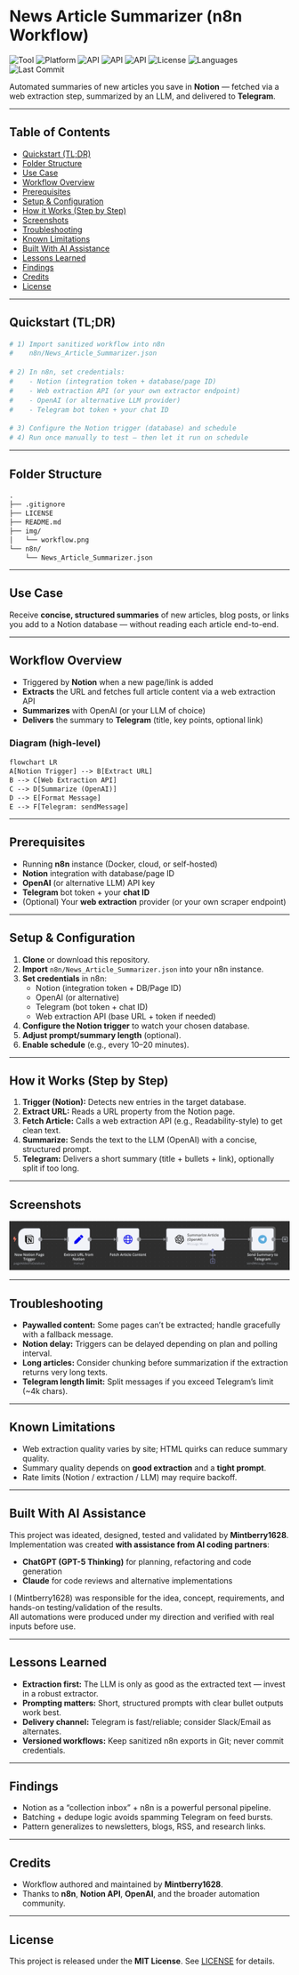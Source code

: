 # News Article Summarizer (n8n Workflow)

![Tool](https://img.shields.io/badge/tool-n8n-blue)
![Platform](https://img.shields.io/badge/platform-RaspberryPi-green)
![API](https://img.shields.io/badge/API-Notion-orange)
![API](https://img.shields.io/badge/API-OpenAI-yellow)
![API](https://img.shields.io/badge/API-Telegram-red)
![License](https://img.shields.io/github/license/Mintberry1628/news-article-summarizer-n8n)
![Languages](https://img.shields.io/github/languages/top/Mintberry1628/news-article-summarizer-n8n)
![Last Commit](https://img.shields.io/github/last-commit/Mintberry1628/news-article-summarizer-n8n)

Automated summaries of new articles you save in **Notion** — fetched via a web extraction step, summarized by an LLM, and delivered to **Telegram**.

---

## Table of Contents
- [Quickstart (TL;DR)](#quickstart-tldr)
- [Folder Structure](#folder-structure)
- [Use Case](#use-case)
- [Workflow Overview](#workflow-overview)
- [Prerequisites](#prerequisites)
- [Setup & Configuration](#setup--configuration)
- [How it Works (Step by Step)](#how-it-works-step-by-step)
- [Screenshots](#screenshots)
- [Troubleshooting](#troubleshooting)
- [Known Limitations](#known-limitations)
- [Built With AI Assistance](#built-with-ai-assistance)
- [Lessons Learned](#lessons-learned)
- [Findings](#findings)
- [Credits](#credits)
- [License](#license)

---

## Quickstart (TL;DR)

```bash
# 1) Import sanitized workflow into n8n
#    n8n/News_Article_Summarizer.json

# 2) In n8n, set credentials:
#    - Notion (integration token + database/page ID)
#    - Web extraction API (or your own extractor endpoint)
#    - OpenAI (or alternative LLM provider)
#    - Telegram bot token + your chat ID

# 3) Configure the Notion trigger (database) and schedule
# 4) Run once manually to test — then let it run on schedule
```

---

## Folder Structure

```
.
├── .gitignore
├── LICENSE
├── README.md
├── img/
│   └── workflow.png
└── n8n/
    └── News_Article_Summarizer.json
```

---

## Use Case

Receive **concise, structured summaries** of new articles, blog posts, or links you add to a Notion database — without reading each article end-to-end.

---

## Workflow Overview

- Triggered by **Notion** when a new page/link is added  
- **Extracts** the URL and fetches full article content via a web extraction API  
- **Summarizes** with OpenAI (or your LLM of choice)  
- **Delivers** the summary to **Telegram** (title, key points, optional link)

### Diagram (high-level)

```mermaid
flowchart LR
A[Notion Trigger] --> B[Extract URL]
B --> C[Web Extraction API]
C --> D[Summarize (OpenAI)]
D --> E[Format Message]
E --> F[Telegram: sendMessage]
```

---

## Prerequisites

- Running **n8n** instance (Docker, cloud, or self-hosted)
- **Notion** integration with database/page ID
- **OpenAI** (or alternative LLM) API key
- **Telegram** bot token + your **chat ID**
- (Optional) Your **web extraction** provider (or your own scraper endpoint)

---

## Setup & Configuration

1. **Clone** or download this repository.  
2. **Import** `n8n/News_Article_Summarizer.json` into your n8n instance.  
3. **Set credentials** in n8n:
   - Notion (integration token + DB/Page ID)
   - OpenAI (or alternative)
   - Telegram (bot token + chat ID)
   - Web extraction API (base URL + token if needed)
4. **Configure the Notion trigger** to watch your chosen database.  
5. **Adjust prompt/summary length** (optional).  
6. **Enable schedule** (e.g., every 10–20 minutes).

---

## How it Works (Step by Step)

1. **Trigger (Notion):** Detects new entries in the target database.  
2. **Extract URL:** Reads a URL property from the Notion page.  
3. **Fetch Article:** Calls a web extraction API (e.g., Readability-style) to get clean text.  
4. **Summarize:** Sends the text to the LLM (OpenAI) with a concise, structured prompt.  
5. **Telegram:** Delivers a short summary (title + bullets + link), optionally split if too long.

---

## Screenshots

![Workflow Overview](img/workflow.png)

---

## Troubleshooting

- **Paywalled content:** Some pages can’t be extracted; handle gracefully with a fallback message.  
- **Notion delay:** Triggers can be delayed depending on plan and polling interval.  
- **Long articles:** Consider chunking before summarization if the extraction returns very long texts.  
- **Telegram length limit:** Split messages if you exceed Telegram’s limit (~4k chars).

---

## Known Limitations

- Web extraction quality varies by site; HTML quirks can reduce summary quality.  
- Summary quality depends on **good extraction** and a **tight prompt**.  
- Rate limits (Notion / extraction / LLM) may require backoff.

---

## Built With AI Assistance

This project was ideated, designed, tested and validated by **Mintberry1628**.  
Implementation was created **with assistance from AI coding partners**:
- **ChatGPT (GPT-5 Thinking)** for planning, refactoring and code generation  
- **Claude** for code reviews and alternative implementations

I (Mintberry1628) was responsible for the idea, concept, requirements, and hands-on testing/validation of the results.  
All automations were produced under my direction and verified with real inputs before use.

---

## Lessons Learned

- **Extraction first:** The LLM is only as good as the extracted text — invest in a robust extractor.  
- **Prompting matters:** Short, structured prompts with clear bullet outputs work best.  
- **Delivery channel:** Telegram is fast/reliable; consider Slack/Email as alternates.  
- **Versioned workflows:** Keep sanitized n8n exports in Git; never commit credentials.

---

## Findings

- Notion as a “collection inbox” + n8n is a powerful personal pipeline.  
- Batching + dedupe logic avoids spamming Telegram on feed bursts.  
- Pattern generalizes to newsletters, blogs, RSS, and research links.

---

## Credits

- Workflow authored and maintained by **Mintberry1628**.  
- Thanks to **n8n**, **Notion API**, **OpenAI**, and the broader automation community.

---

## License

This project is released under the **MIT License**. See [LICENSE](LICENSE) for details.
